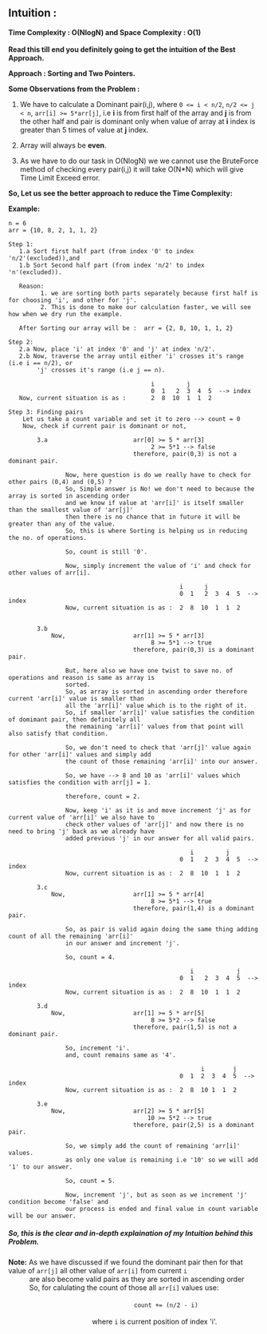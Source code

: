 ## Intuition :
**Time Complexity : O(NlogN)  and Space Complexity : O(1)**<br><br>
**Read this till end you definitely going to get the intuition of the Best Approach.**

**Approach : Sorting and Two Pointers.**

**Some Observations from the Problem :**
1. We have to calculate a Dominant pair(i,j), where ```0 <= i < n/2```, ```n/2 <= j < n```, ```arr[i] >= 5*arr[j]```,
   i.e **i** is from first half of the array and **j** is from the other half and pair is dominant only when value of
   array at **i** index is greater than 5 times of value at **j** index.
 
2. Array will always be **even**.

3. As we have to do our task in O(NlogN) we we cannot use the BruteForce method of checking every pair(i,j) it will
   take O(N*N) which will give Time Limit Exceed error.

**So, Let us see the better approach to reduce the Time Complexity:**<br>

**Example:**
  
    n = 6 
    arr = {10, 8, 2, 1, 1, 2}
     
    Step 1:
       1.a Sort first half part (from index '0' to index 'n/2'(excluded)),and
       1.b Sort Second half part (from index 'n/2' to index 'n'(excluded)).

       Reason: 
             1. we are sorting both parts separately because first half is for choosing 'i', and other for 'j'.
             2. This is done to make our calculation faster, we will see how when we dry run the example.

       After Sorting our array will be :  arr = {2, 8, 10, 1, 1, 2}
       
    Step 2:
       2.a Now, place 'i' at index '0' and 'j' at index 'n/2'.
       2.b Now, traverse the array until either 'i' crosses it's range (i.e i == n/2), or
            'j' crosses it's range (i.e j == n).

                                            i         j
                                            0  1   2  3  4  5  --> index
       Now, current situation is as :       2  8  10  1  1  2

    Step 3: Finding pairs
        Let us take a count variable and set it to zero --> count = 0
        Now, check if current pair is dominant or not,

            3.a                        arr[0] >= 5 * arr[3]
                                            2 >= 5*1 --> false
                                       therefore, pair(0,3) is not a dominant pair.

                    Now, here question is do we really have to check for other pairs (0,4) and (0,5) ?
                    So, Simple answer is No! we don't need to because the array is sorted in ascending order
                    and we know if value at 'arr[i]' is itself smaller than the smallest value of 'arr[j]'
                    then there is no chance that in future it will be greater than any of the value.
                    So, this is where Sorting is helping us in reducing the no. of operations.
                
                    So, count is still '0'.

                    Now, simply increment the value of 'i' and check for other values of arr[i].
                    
                                                    i      j
                                                    0  1   2  3  4  5  --> index
                    Now, current situation is as :  2  8  10  1  1  2

            
            3.b
                Now,                   arr[1] >= 5 * arr[3]
                                            8 >= 5*1 --> true
                                       therefore, pair(0,3) is a dominant pair.

                    But, here also we have one twist to save no. of operations and reason is same as array is 
                    sorted.
                    So, as array is sorted in ascending order therefore current 'arr[i]' value is smaller than
                    all the 'arr[i]' value which is to the right of it.
                    So, if smaller 'arr[i]' value satisfies the condition of domimant pair, then definitely all 
                    the remaining 'arr[i]' values from that point will also satisfy that condition.

                    So, we don't need to check that 'arr[j]' value again for other 'arr[i]' values and simply add
                    the count of those remaining 'arr[i]' into our answer.

                    So, we have --> 8 and 10 as 'arr[i]' values which satisfies the condition with arr[j] = 1.

                    therefore, count = 2.  

                    Now, keep 'i' as it is and move increment 'j' as for current value of 'arr[i]' we also have to
                    check other values of 'arr[j]' and now there is no need to bring 'j' back as we already have
                    added previous 'j' in our answer for all valid pairs.
                    
                                                       i         j
                                                    0  1   2  3  4  5  --> index
                    Now, current situation is as :  2  8  10  1  1  2

            3.c 
                Now,                   arr[1] >= 5 * arr[4]
                                            8 >= 5*1 --> true
                                       therefore, pair(1,4) is a dominant pair.    

                    So, as pair is valid again doing the same thing adding count of all the remaining 'arr[i]'
                    in our answer and increment 'j'.

                    So, count = 4.

                                                       i            j
                                                    0  1   2  3  4  5  --> index
                    Now, current situation is as :  2  8  10  1  1  2

            3.d 
                Now,                   arr[1] >= 5 * arr[5]
                                            8 >= 5*2 --> false
                                       therefore, pair(1,5) is not a dominant pair.             
                
                    So, increment 'i'.
                    and, count remains same as '4'.

                                                          i        j
                                                    0  1  2  3  4  5  --> index
                    Now, current situation is as :  2  8  10 1  1  2

            3.e  
                Now,                   arr[2] >= 5 * arr[5]
                                           10 >= 5*2 --> true
                                       therefore, pair(2,5) is a dominant pair.

                    So, we simply add the count of remaining 'arr[i]' values.
                    as only one value is remaining i.e '10' so we will add '1' to our answer.

                    So, count = 5.   

                    Now, increment 'j', but as soon as we increment 'j' condition become 'false' and
                    our process is ended and final value in count variable will be our answer.
##### So, this is the clear and in-depth explaination of my Intuition behind this Problem. 
        
**Note:**  As we have discussed if we found the dominant pair then for that value of ```arr[j]``` all other value of ```arr[i]``` from current ```i``` <br>
&emsp;&emsp;&emsp;are also become valid pairs as they are sorted in ascending order<br>
&emsp;&emsp;&emsp;So, for calulating the count of those all ```arr[i]``` values use:<br><br>
&emsp;&emsp;&emsp;&emsp;&emsp;&emsp;&emsp;&emsp;&emsp;&emsp;&emsp;&emsp;&emsp;&emsp;&emsp;&emsp;&emsp;&emsp;```count += (n/2 - i)```<br><br>
&emsp;&emsp;&emsp;&emsp;&emsp;&emsp;&emsp;&emsp;&emsp;&emsp;&emsp;&emsp;where ```i``` is current position of index 'i'.                          
